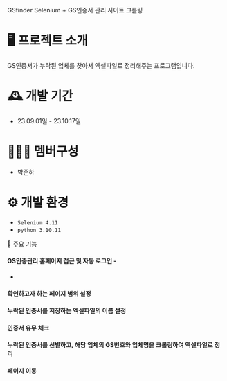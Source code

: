  GSfinder
Selenium + GS인증서 관리 사이트 크롤링


 # 🖥️ 프로젝트 소개
GS인증서가 누락된 업체를 찾아서 엑셀파일로 정리해주는 프로그램입니다.
<br>

# 🕰️ 개발 기간
* 23.09.01일 - 23.10.17일

# 🧑‍🤝‍🧑 멤버구성
 - 박준하

# ⚙️ 개발 환경
- `Selenium 4.11`
- `python 3.10.11`

 📌 주요 기능
#### GS인증관리 홈페이지 접근 및 자동 로그인 - 
-

#### 확인하고자 하는 페이지 범위 설정

#### 누락된 인증서를 저장하는 엑셀파일의 이름 설정

#### 인증서 유무 체크

#### 누락된 인증서를 선별하고, 해당 업체의 GS번호와 업체명을 크롤링하여 엑셀파일로 정리

#### 페이지 이동
